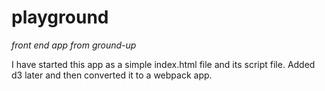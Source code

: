 # playground
*front end app from ground-up*

I have started this app as a simple index.html file and its script file. Added d3 later and then converted it to a webpack app.
